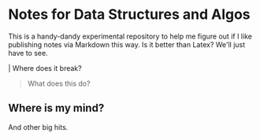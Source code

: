 # Notes for Data Structures and Algos

This is a handy-dandy experimental repository to help 
me figure out if I like publishing notes via Markdown this 
way. Is it better than Latex? We'll just have to see. 

| Where does it break? 

> What does this do?

## Where is my mind? 

And other big hits. 